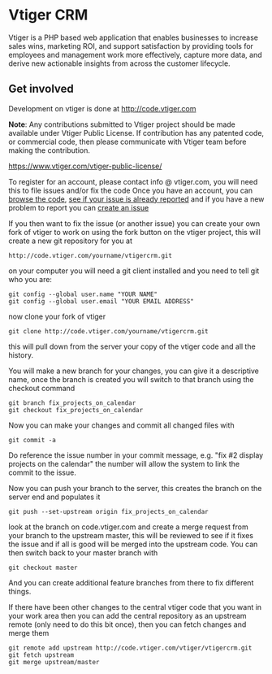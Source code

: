 Vtiger CRM
==========

Vtiger is a PHP based web application that enables businesses to increase sales wins, marketing ROI, and support satisfaction by providing tools for employees and management work more effectively, capture more data, and derive new actionable insights from across the customer lifecycle.

Get involved
------------

Development on vtiger is done at http://code.vtiger.com

**Note**: Any contributions submitted to Vtiger project should be made available under Vtiger Public License. 
If contribution has any patented code, or commercial code, then please communicate with Vtiger team before making the contribution.

https://www.vtiger.com/vtiger-public-license/

To register for an account, please contact info @ vtiger.com, you will need this to file issues and/or fix the code
Once you have an account, you can [browse the code](http://code.vtiger.com/vtiger/vtigercrm/tree/master),
[see if your issue is already reported](http://code.vtiger.com/vtiger/vtigercrm/issues) and if you have a new problem
to report you can [create an issue](http://code.vtiger.com/vtiger/vtigercrm/issues/new?issue)

If you then want to fix the issue (or another issue) you can create your own fork of vtiger to work on using the
fork button on the vtiger project, this will create a new git repository for you at
    
    http://code.vtiger.com/yourname/vtigercrm.git

on your computer you will need a git client installed and you need to tell git who you are:

    git config --global user.name "YOUR NAME"
    git config --global user.email "YOUR EMAIL ADDRESS"

now clone your fork of vtiger

    git clone http://code.vtiger.com/yourname/vtigercrm.git

this will pull down from the server your copy of the vtiger code and all the history.

You will make a new branch for your changes, you can give it a descriptive name, once the branch is created
you will switch to that branch using the checkout command

    git branch fix_projects_on_calendar
    git checkout fix_projects_on_calendar

Now you can make your changes and commit all changed files with

    git commit -a

Do reference the issue number in your commit message, e.g. "fix #2 display projects on the calendar" the number will
allow the system to link the commit to the issue.

Now you can push your branch to the server, this creates the branch on the server end and populates it

    git push --set-upstream origin fix_projects_on_calendar

look at the branch on code.vtiger.com and create a merge request from your branch
to the upstream master, this will be reviewed to see if it fixes the 
issue and if all is good will be merged into the upstream code.
You can then switch back to your master branch with

    git checkout master

And you can create additional feature branches from there to fix different things.

If there have been other changes to the central vtiger code that you want in your work area then you can add the central
repository as an upstream remote (only need to do this bit once), then you can fetch changes and merge them

    git remote add upstream http://code.vtiger.com/vtiger/vtigercrm.git
    git fetch upstream
    git merge upstream/master

